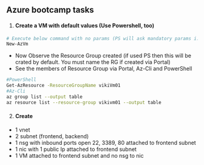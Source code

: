 ## Azure bootcamp tasks

1. #### Create a VM with default values (Use Powershell, too)

```powershell
# Execute below command with no params (PS will ask mandatory params i.e. Name and VM Cred only)
New-AzVm
```
* Now Observe the Resource Group created (if used PS then this will be crated by default. You must name the RG if created via Portal)  
* See the members of Resource Group via Portal, Az-Cli and PowerShell

```bash
#PowerShell
Get-AzResource -ResourceGroupName vikiVm01
#Az-Cli
az group list --output table
az resource list --resource-group vikivm01 --output table
```

2. #### Create
  * 1 vnet  
  * 2 subnet (frontend, backend)  
  * 1 nsg with inbound ports open 22, 3389, 80 attached to frontend subnet  
  * 1 nic with 1 public Ip attached to frontend subnet 
  * 1 VM attached to frontend subnet and no nsg to nic
